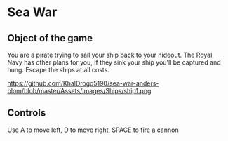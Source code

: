 # Sea War

## Object of the game

You are a pirate trying to sail your ship back to your hideout. The Royal Navy has other plans for you, if they sink your ship you'll be captured and hung. Escape the ships at all costs.

https://github.com/KhalDrogo5190/sea-war-anders-blom/blob/master/Assets/Images/Ships/ship1.png

## Controls 

Use A to move left, D to move right, SPACE to fire a cannon
